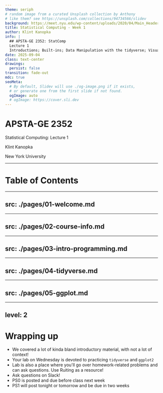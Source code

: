 ```yaml
---
theme: seriph
# random image from a curated Unsplash collection by Anthony
# like them? see https://unsplash.com/collections/94734566/slidev
background: https://meet.nyu.edu/wp-content/uploads/2020/04/Main_Header.jpg
title: Statistical Computing - Week 1
author: Klint Kanopka
info: |
  ## APSTA-GE 2352: StatComp
  Lecture 1
  Introductions; Built-ins; Data Manipulation with the tidyverse; Visualization with ggplot2
date: 2025-09-04
class: text-center
drawings:
  persist: false
transition: fade-out
mdc: true
seoMeta:
  # By default, Slidev will use ./og-image.png if it exists,
  # or generate one from the first slide if not found.
  ogImage: auto
  # ogImage: https://cover.sli.dev
---
```


# APSTA-GE 2352

Statistical Computing: Lecture 1

Klint Kanopka

New York University


---

# Table of Contents

<Toc text-sm minDepth="1" maxDepth="1" />

---
src: ./pages/01-welcome.md
---

---
src: ./pages/02-course-info.md
---

---
src: ./pages/03-intro-programming.md
---

---
src: ./pages/04-tidyverse.md
---

---
src: ./pages/05-ggplot.md
---

---
level: 2
---

# Wrapping up

- We covered a lot of kinda bland introductory material, with not a lot of context!
- Your lab on Wednesday is devoted to practicing `tidyverse` and `ggplot2` 
- Lab is also a place where you'll go over homework-related problems and can ask questions. Use Ruiting as a resource!
- Ask questions on Slack!
- PS0 is posted and due before class next week
- PS1 will post tonight or tomorrow and be due in two weeks 